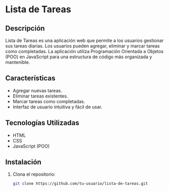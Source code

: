 # Lista de Tareas

## Descripción

Lista de Tareas es una aplicación web que permite a los usuarios gestionar sus tareas diarias. Los usuarios pueden agregar, eliminar y marcar tareas como completadas. La aplicación utiliza Programación Orientada a Objetos (POO) en JavaScript para una estructura de código más organizada y mantenible.

## Características

- Agregar nuevas tareas.
- Eliminar tareas existentes.
- Marcar tareas como completadas.
- Interfaz de usuario intuitiva y fácil de usar.

## Tecnologías Utilizadas

- HTML
- CSS
- JavaScript (POO)

## Instalación

1. Clona el repositorio:
   ```bash
   git clone https://github.com/tu-usuario/lista-de-tareas.git
